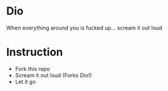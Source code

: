 # Dio
When everything around you is fucked up... scream it out loud

# Instruction

- Fork this repo
- Scream it out loud (Forko Dio!)
- Let it go

 
